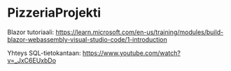 # PizzeriaProjekti

Blazor tutoriaali:
https://learn.microsoft.com/en-us/training/modules/build-blazor-webassembly-visual-studio-code/1-introduction

Yhteys SQL-tietokantaan:
https://www.youtube.com/watch?v=_JxC6EUxbDo 
